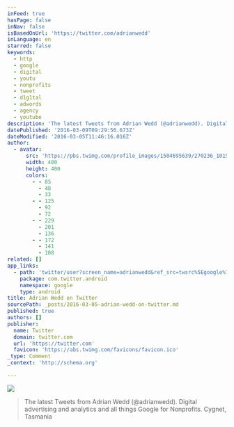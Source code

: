 ```yaml
---
inFeed: true
hasPage: false
inNav: false
isBasedOnUrl: 'https://twitter.com/adrianwedd'
inLanguage: en
starred: false
keywords:
  - http
  - google
  - digital
  - youtu
  - nonprofits
  - tweet
  - d1g1tal
  - adwords
  - agency
  - youtube
description: 'The latest Tweets from Adrian Wedd (@adrianwedd). Digital advertising and analytics and all things Google for Nonprofits. Cygnet, Tasmania'
datePublished: '2016-03-09T09:29:56.673Z'
dateModified: '2016-03-05T11:46:16.016Z'
author:
  - avatar:
      src: 'https://pbs.twimg.com/profile_images/1504695639/270236_10150318873374458_595289457_9552541_146201_n_400x400.jpg'
      width: 400
      height: 400
      colors:
        - - 85
          - 48
          - 33
        - - 125
          - 92
          - 72
        - - 229
          - 201
          - 136
        - - 172
          - 141
          - 108
related: []
app_links:
  - path: 'twitter/user?screen_name=adrianwedd&ref_src=twsrc%5Egoogle%7Ctwcamp%5Eandroidseo%7Ctwgr%5Eprofile'
    package: com.twitter.android
    namespace: google
    type: android
title: Adrian Wedd on Twitter
sourcePath: _posts/2016-03-05-adrian-wedd-on-twitter.md
published: true
authors: []
publisher:
  name: Twitter
  domain: twitter.com
  url: 'https://twitter.com'
  favicon: 'https://abs.twimg.com/favicons/favicon.ico'
_type: Comment
_context: 'http://schema.org'

---
```

![](https://the-grid-user-content.s3-us-west-2.amazonaws.com/ffc1d124-a337-4796-a5d7-645c7dd3323e.png)

> The latest Tweets from Adrian Wedd &lpar;&commat;adrianwedd&rpar;&period; Digital advertising and analytics and all things Google for Nonprofits&period; Cygnet&comma; Tasmania